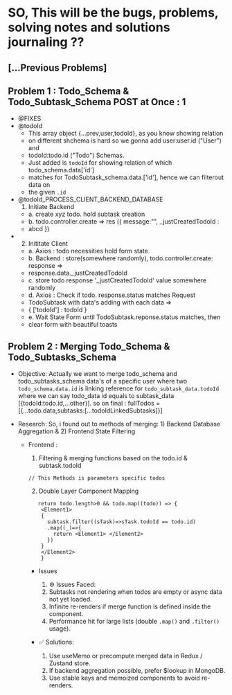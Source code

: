 # SO, This will be the bugs, problems, solving notes and solutions journaling ??

## [...Previous Problems]

## Problem 1 : Todo_Schema & Todo_Subtask_Schema POST at Once : 1

- @FIXES
- @todoId
  - This array object {...prev,user,todoId}, as you know showing relation
  - on different shchema is hard so we gonna add user:user.id ("User") and
  - todoId:todo.id ("Todo") Schemas.
  - Just added is `todoId` for showing relation of which todo_schema.data['id']
  - matches for TodoSubtask_schema.data.['id'], hence we can filterout data on
  - the given `.id`
- @todoId_PROCESS_CLIENT_BACKEND_DATABASE
  1.  Initiate Backend
  - a. create xyz todo. hold subtask creation
  - b. todo.controller.create => res ({ message:"", \_justCreatedTodoId :
  - abcd })
- 2.  Inititate Client
  - a. Axios<POST> : todo necessities hold form<todo> state.
  - b. Backend : store(somewhere randomly), todo.controller.create: response =>
  - response.data.\_justCreatedTodoId
  - c. store todo response '\_justCreatedTodoId' value somewhere randomly
  - d. Axios<PUT> : Check if todo. response.status matches Request
  - TodoSubtask with data's adding with each data =>
  - { ['todoId'] : todoId }
  - e. Wait State Form<Todo> until TodoSubtask.reponse.status matches, then
  - clear form with beautiful toasts

## Problem 2 : Merging Todo_Schema & Todo_Subtasks_Schema

- Objective:
  Actually we want to merge todo_schema and todo_subtasks_schema data's of a specific user where two `todo_schema.data.id` is linking reference for `todo_subtask_data.todoId` where we can say todo_data id equals to subtask_data [{todoId:todo.id,...other}]. so on final : fullTodos = [{...todo.data,subtasks:[...todoIdLinkedSubtasks]}]

- Research:
  So, i found out to methods of merging: 1) Backend Database Aggregation & 2) Frontend State Filtering

  - Frontend :

    1. Filtering & merging functions based on the todo.id & subtask.todoId

    ```tsx
    // This Methods is parameters specific todos
    ```

    2. Double Layer Component Mapping

    ```tsx
       return todo.length>0 && todo.map((todo)) => {
        <Element1>
        {
          subtask.filter((sTask)=>sTask.todoId == todo.id)
          .map((_)=>{
            return <Element1> </Element2>
          })
        }
        </Element2>
        }
    ```

    - Issues

      1. ⚙️ Issues Faced:
      2. Subtasks not rendering when todos are empty or async data not yet loaded.
      3. Infinite re-renders if merge function is defined inside the component.
      4. Performance hit for large lists (double `.map()` and `.filter()` usage).

    - ✅ Solutions:
      1. Use useMemo or precompute merged data in Redux / Zustand store.
      2. If backend aggregation possible, prefer $lookup in MongoDB.
      3. Use stable keys and memoized components to avoid re-renders.
